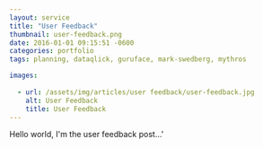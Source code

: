 ```yaml
---
layout: service
title: "User Feedback"
thumbnail: user-feedback.png
date: 2016-01-01 09:15:51 -0600
categories: portfolio
tags: planning, dataqlick, guruface, mark-swedberg, mythros

images:
  
  - url: /assets/img/articles/user feedback/user-feedback.jpg
    alt: User Feedback
    title: User Feedback
---
```


Hello world, I'm the user feedback post...'